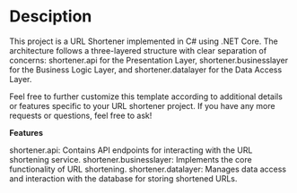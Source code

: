 # Desciption

This project is a URL Shortener implemented in C# using .NET Core. The architecture follows a three-layered structure with clear separation of concerns: shortener.api for the Presentation Layer, shortener.businesslayer for the Business Logic Layer, and shortener.datalayer for the Data Access Layer.


Feel free to further customize this template according to additional details or features specific to your URL shortener project. If you have any more requests or questions, feel free to ask!

**Features**

shortener.api: Contains API endpoints for interacting with the URL shortening service.
shortener.businesslayer: Implements the core functionality of URL shortening.
shortener.datalayer: Manages data access and interaction with the database for storing shortened URLs.
